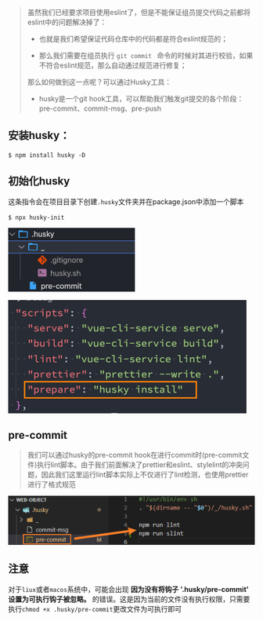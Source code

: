> 虽然我们已经要求项目使用eslint了，但是不能保证组员提交代码之前都将eslint中的问题解决掉了：
>
> * 也就是我们希望保证代码仓库中的代码都是符合eslint规范的；
>
> * 那么我们需要在组员执行 `git commit ` 命令的时候对其进行校验，如果不符合eslint规范，那么自动通过规范进行修复；
>
> 那么如何做到这一点呢？可以通过Husky工具：
>
> * husky是一个git hook工具，可以帮助我们触发git提交的各个阶段：pre-commit、commit-msg、pre-push

## 安装husky：

``` shell
$ npm install husky -D
```

## 初始化husky

这条指令会在项目目录下创建`.husky`文件夹并在package.json中添加一个脚本

``` shell
$ npx husky-init
```

![image-20210723112719634](https://raw.githubusercontent.com/ilmangoi/imgRepo/main/img/008i3skNgy1gsqq16zo75j307703mt8m.jpg)

![image-20210723112817691](https://raw.githubusercontent.com/ilmangoi/imgRepo/main/img/008i3skNgy1gsqq26phpxj30dj06fgm3.jpg)

## pre-commit

> 我们可以通过husky的pre-commit hook在进行commit时(pre-commit文件)执行lint脚本。由于我们前面解决了prettier和eslint、stylelint的冲突问题，因此我们这里运行lint脚本实际上不仅进行了lint检测，也使用prettier进行了格式规范

![image-20210723112932943](https://raw.githubusercontent.com/ilmangoi/imgRepo/main/img/Snipaste_2022-06-19_17-26-28.png)

## 注意

对于`liux`或者`macos`系统中，可能会出现 **因为没有将钩子 '.husky/pre-commit' 设置为可执行钩子被忽略。** 的错误。这是因为当前的文件没有执行权限，只需要执行`chmod +x .husky/pre-commit`更改文件为可执行即可
